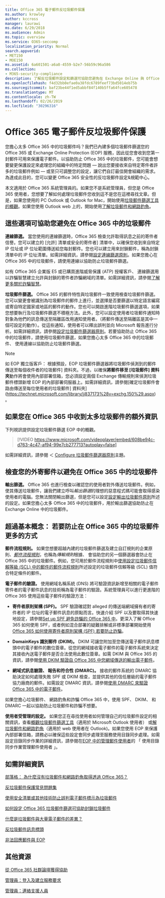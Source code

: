 ```yaml
---
title: Office 365 電子郵件反垃圾郵件保護
ms.author: krowley
author: kccross
manager: laurawi
ms.date: 6/29/2018
ms.audience: Admin
ms.topic: overview
ms.service: O365-seccomp
localization_priority: Normal
search.appverid:
- MET150
- MOE150
ms.assetid: 6a601501-a6a8-4559-b2e7-56b59c96a586
ms.collection:
- M365-security-compliance
description: 了解反垃圾郵件設定和篩選可協助您避免在 Exchange Online 與 Office 365 中的垃圾郵件。取得 Office 365 太多垃圾郵件吗？您可以自訂您的垃圾郵件篩選和反垃圾郵件原則設定。
ms.openlocfilehash: f4d32bb0efae0a38fdc6789feef73bd5014eb75b
ms.sourcegitcommit: baf23be44f1ed5abbf84f140b5ffa64fce605478
ms.translationtype: MT
ms.contentlocale: zh-TW
ms.lasthandoff: 02/26/2019
ms.locfileid: "30296316"
---
```

# <a name="office-365-email-anti-spam-protection"></a>Office 365 電子郵件反垃圾郵件保護

您擔心太多 Office 365 中的垃圾郵件吗？我們已內建多個垃圾郵件篩選您的 Office 365 或 Exchange Online Protection (EOP) 服務，因此從您會收到您第一封郵件可用來保護電子郵件。以協助防止 Office 365 中的垃圾郵件，您可能會想要變更保護設定來處理您的組織中的特定問題 — 說出您要接收來自特定寄件者許多的垃圾郵件例如 — 或至只可調整您的設定，讓它們自訂最佳開會組織的需求。為達成此目的，您可以變更 Office 365 安全性的反垃圾郵件設定&amp;規範中心。
  
本文適用於 Office 365 系統管理員的。如果您不是系統管理員，但您是 Office 365 使用者，您想要了解如何處理垃圾郵件您收到這不是您在這裡尋找文章。但是，如果您使用的 PC Outlook 或 Outlook for Mac，開始使用[垃圾郵件篩選工具的概觀](https://support.office.com/article/5ae3ea8e-cf41-4fa0-b02a-3b96e21de089)。如果您使用 Outlook web 上的，開始使用[了解垃圾郵件和網路釣魚](https://support.office.com/article/86c1d76f-4d5a-4967-9647-35665dc17c31)。
  
## <a name="these-options-help-you-prevent-spam-in-office-365"></a>這些選項可協助您避免在 Office 365 中的垃圾郵件

 **連線篩選。** 當您使用的連線篩選時，Office 365 檢查允許取得訊息之前的寄件者信譽。您可以建立的 [允許] 清單或安全的寄件者] 清單中，以確保您收到來自特定 IP 位址或 IP 位址範圍傳送給您每封郵件。您也可以建立用來封鎖郵件，稱為封鎖清單中的 IP 位址清單。如需詳細資訊，請參閱[設定連線篩選原則](https://technet.microsoft.com/library/jj200718%28v=exchg.150%29.aspx)。如果您擔心在 Office 365 中的垃圾郵件，請使用連線以協助防止垃圾郵件篩選。
  
如有 Office 365 企業版 E5 或已購買進階威脅保護 (ATP) 授權客戶、 連線篩選用以詐騙智慧建立允許與封鎖的寄件者詐騙網域的清單。如需詳細資訊，請參閱[了解更多關於詐騙智慧](https://go.microsoft.com/fwlink/?LinkID=735009)。
  
 **垃圾郵件篩選。** Office 365 的郵件特性與垃圾郵件一致使用檢查垃圾郵件篩選。您可以變更會被識別為垃圾郵件的郵件上進行，並選擇是否要篩選以特定語言編寫或寄自特定國家或地區的郵件的動作。您也可以開啟進階垃圾郵件篩選選項，如果您想要執行及垃圾郵件篩選不積極方法。此外，您可以設定使用者垃圾郵件通知時對象為他們的訊息傳送至隔離區改用通知使用者。（將郵件傳送至隔離區是其中一個可設定的動作）。從這些通知，使用者可以釋出誤判並向 Microsoft 報告進行分析。如需詳細資訊，請參閱[設定垃圾郵件篩選器原則](https://go.microsoft.com/fwlink/p/?LinkId=617147)。若要協助防止 Office 365 中的垃圾郵件，請使用垃圾郵件篩選，如果您擔心太多 Office 365 中的垃圾郵件、 使用連線以協助防止垃圾郵件篩選。
  
> [!NOTE]
> 如 EOP 獨立版客戶： 根據預設，EOP 垃圾郵件篩選器將垃圾郵件偵測到的郵件傳送至每個收件者的垃圾郵件] 資料夾。不過，以確保**將郵件移至 [垃圾郵件] 資料夾**動作將會使用內部部署信箱，您必須設定兩個 Exchange 傳輸規則來偵測垃圾郵件標頭新增 EOP 的內部部署伺服器上。如需詳細資訊，請參閱[確定垃圾郵件會路由傳送至每位使用者的垃圾郵件] 資料夾](https://technet.microsoft.com/library/jj837173%28v=exchg.150%29.aspx)。 
  
## <a name="extra-information-if-you-receive-too-much-spam-in-office-365"></a>如果您在 Office 365 中收到太多垃圾郵件的額外資訊

下列視訊提供設定垃圾郵件篩選 EOP 中的概觀。
  
> [!VIDEO https://www.microsoft.com/videoplayer/embed/608be94c-d763-4c47-af94-99e7cb277713?autoplay=false]
  
如需詳細資訊，請參閱 ＜ [Configure 垃圾郵件篩選器原則](https://go.microsoft.com/fwlink/p/?LinkId=617147)主題。
  
## <a name="check-your-outgoing-messages-to-prevent-spam-in-office-365"></a>檢查您的外寄郵件以避免在 Office 365 中的垃圾郵件

 **輸出篩選。** Office 365 也進行檢查以確認您的使用者對外傳送垃圾郵件。例如，使其傳送垃圾郵件，讓我們建立呼叫*輸出篩選*的理想的惡意程式碼可能會取得感染使用者的電腦。您無法關閉輸出篩選，但是您可以設定[設定輸出垃圾郵件原則](https://technet.microsoft.com/library/jj200737%28v=exchg.150%29.aspx)所述的設定。如果您擔心太多 Office 365 中的垃圾郵件，用於輸出篩選協助防止在 Exchange Online 中的垃圾郵件。
  
## <a name="beyond-the-basics-more-ways-to-prevent-spam-in-office-365"></a>超過基本概念： 若要防止在 Office 365 中的垃圾郵件更多的方式

 **郵件流程規則。** 如果您想要超越內建的垃圾郵件篩選及建立自訂規則的企業原則、*[郵件流程規則](https://technet.microsoft.com/library/jj919238%28v=exchg.150%29.aspx)*，也稱為*傳輸規則*根據、 會協助您的另一個篩選器會防止在 Office 365 中的垃圾郵件。例如，您可用於郵件流程規則中[使用設定垃圾郵件信賴等級 (SCL) 中的郵件的郵件流程規則](https://technet.microsoft.com/library/dn798345%28v=exchg.150%29.aspx)所述設定的垃圾郵件信賴等級 (SCL) 值符合特定條件的郵件。
  
 **電子郵件的驗證。** 使用網域名稱系統 (DNS) 將可驗證資訊新增至相關的電子郵件寄件者的電子郵件訊息的技術稱為電子郵件的驗證。系統管理員可以進行更進階的 Office 365 使用這些電子郵件的驗證方法：
  
- **寄件者原則架構 (SPF)。** SPF 驗證確認對 alleged 的傳送端網域擁有者的寄件者的 IP 位址的電子郵件訊息的原點而言。快速介紹 SPF 以及要取得其快速地設定，請參閱[Set up SPF 避免詐騙的 Office 365 中](https://technet.microsoft.com/library/dn789058%28v=exchg.150%29.aspx)。更深入了解 Office 365 如何使用 SPF，或者例如混合部署的疑難排解或非標準部署開始使用[Office 365 如何使用寄件者原則架構 (SPF) 若要防止詐騙](https://technet.microsoft.com/library/mt712724%28v=exchg.150%29.aspx)。

- **DomainKeys 識別郵件 (DKIM)。** DKIM 可讓您附加至您傳送電子郵件訊息標頭中的電子郵件的數位簽章。從您的網域接收電子郵件的電子郵件系統來決定其接收內送電子郵件是否合法使用此數位簽章。如需 DKIM 與 Office 365 的資訊，請參閱[使用 DKIM 驗證自 Office 365 中您網域傳送的輸出電子郵件](https://technet.microsoft.com/library/mt695945%28v=exchg.150%29.aspx)。

- **網域式訊息驗證、 報告和符合性 (DMARC)。** 接收的郵件系統的 DMARC 協助決定如何處理失敗 SPF 或 DKIM 檢查，並提供其他的信任層級的電子郵件協力廠商的郵件。如需設定 DMARC 資訊，請參閱[使用 DMARC 來驗證 Office 365 中的電子郵件](https://technet.microsoft.com/library/mt734386%28v=exchg.150%29.aspx)。

如果您擔心垃圾郵件、 網路釣魚和詐騙 Office 365 中，使用 SPF、 DKIM、 和 DMARC 一起以協助防止垃圾郵件和詐騙不想要。
  
 **使用者受管理的設定。** 如果您正在尋找使用者如何管理自己的垃圾郵件設定的相關資訊，查看[概觀垃圾郵件篩選工具](https://go.microsoft.com/fwlink/?LinkId=270065)（適用於 Microsoft Outlook 使用者） 或[解垃圾郵件和網路釣魚](https://go.microsoft.com/fwlink/?LinkId=270068)（適用於 web 使用者在 Outlook)。如果您使用 EOP 來保護內部部署信箱，請務必以確保這些設定會同步處理至服務使用目錄同步處理。如需設定目錄同步作業的詳細資訊，請參閱在[EOP 中的管理郵件使用者](https://technet.microsoft.com/library/dn636911%28v=exchg.150%29.aspx)的 「 使用目錄同步作業管理郵件使用者 」。
  
## <a name="for-more-information"></a>如需詳細資訊

[部落格： 為什麼沒有垃圾郵件和網路釣魚取得透過 Office 365？](https://go.microsoft.com/fwlink/?LinkId=528179 )
  
[反垃圾郵件保護常見問題集](https://technet.microsoft.com/library/jj937231%28v=exchg.150%29.aspx)
  
[使用安全清單或其他技術防止誤判電子郵件標示為垃圾郵件](prevent-email-from-being-marked-as-spam-0.md)
  
[如何設定 Office 365 垃圾郵件篩選可協助封鎖垃圾郵件](reduce-spam-email.md)
  
[什麼是垃圾郵件與大量電子郵件的差異？](https://technet.microsoft.com/library/dn720441%28v=exchg.150%29.aspx)
  
[反垃圾郵件訊息標頭](https://technet.microsoft.com/library/dn205071%28v=exchg.150%29.aspx)
  
[非法回應郵件與 EOP](https://technet.microsoft.com/library/dn499795%28v=exchg.150%29.aspx)

## <a name="more-resources"></a>其他資源

[從 Office 365 社群論壇獲得協助](https://go.microsoft.com/fwlink/p/?LinkId=518605)
  
[管理員：登入及建立服務要求](https://go.microsoft.com/fwlink/p/?LinkId=519124)
  
[管理員：連絡支援人員](https://go.microsoft.com/fwlink/p/?LinkID=518322)
